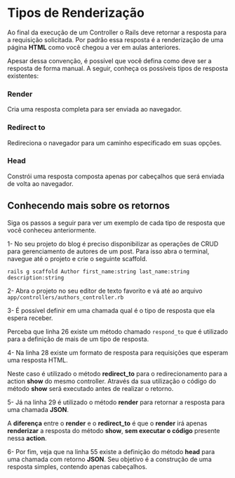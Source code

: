 # Tipos de Renderização

Ao final da execução de um Controller o Rails deve retornar a resposta para a requisição solicitada. Por padrão essa resposta é a renderização de uma página **HTML** como você chegou a ver em aulas anteriores.

Apesar dessa convenção, é possível que você defina como deve ser a resposta de forma manual. A seguir, conheça os possíveis tipos de resposta existentes:



### Render

Cria uma resposta completa para ser enviada ao navegador.



### Redirect to

Redireciona o navegador para um caminho especificado em suas opções.



### Head

Constrói uma resposta composta apenas por cabeçalhos que será enviada de volta ao navegador.



## Conhecendo mais sobre os retornos

Siga os passos a seguir para ver um exemplo de cada tipo de resposta que você conheceu anteriormente.

1- No seu projeto do blog é preciso disponibilizar as operações de CRUD para gerenciamento de autores de um post. Para isso  abra o terminal, navegue até o projeto e crie o seguinte scaffold.

```
rails g scaffold Author first_name:string last_name:string description:string
```



2- Abra o projeto no seu editor de texto favorito e vá até ao arquivo `app/controllers/authors_controller.rb`



3- É possível definir em uma chamada qual é o tipo de resposta que ela espera receber. 

Perceba que linha 26 existe um método chamado `respond_to` que é utilizado para a definição de mais de um tipo de resposta.



4- Na linha 28 existe um formato de resposta para requisições que esperam uma resposta HTML. 

Neste caso é utilizado o método **redirect_to** para o redirecionamento para a action **show** do mesmo controller. Através da sua utilização o código do método **show** será executado antes de realizar o retorno.



5- Já na linha 29 é utilizado o método **render** para retornar a resposta para uma chamada **JSON**. 

A **diferença** entre o **render** e o **redirect_to** é que o **render** irá apenas **renderizar** a resposta do método **show**, **sem executar o código** presente nessa **action**.



6- Por fim, veja que na linha 55 existe a definição do método **head** para uma chamada com retorno **JSON**. Seu objetivo é a  construção de uma resposta simples, contendo apenas cabeçalhos.  